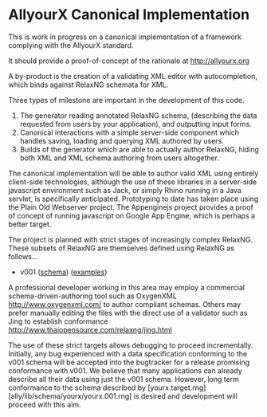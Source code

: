 # AllyourX Canonical Implementation

This is work in progress on a canonical implementation of a framework complying with the AllyourX standard.

It should provide a proof-of-concept of the rationale at http://allyourx.org

A by-product is the creation of a validating XML editor with autocompletion, which binds against RelaxNG schemata for XML.

Three types of milestone are important in the development of this code. 

1. The generator reading annotated RelaxNG schema, (describing the data requested from users by your application), and outputting input forms.
2. Canonical interactions with a simple server-side component which handles saving, loading and querying XML authored by users. 
3. Builds of the generator which are able to actually author RelaxNG, hiding both XML and XML schema authoring from users altogether.

The canonical implementation will be able to author valid XML using entirely client-side technologies, although the use of these libraries in a server-side javascript environment such as Jack, or simply Rhino running in a Java servlet, is specifically anticipated. Prototyping to date has taken place using the Plain Old Webserver project. The Appenginejs project provides a proof of concept of running javascript on Google App Engine, which is perhaps a better target.

The project is planned with strict stages of increasingly complex RelaxNG. These subsets of RelaxNG are themselves defined using RelaxNG as follows...

* v001 ([schema](tree/master/ally/lib/schema/yourx/yourx.001.rng)) ([examples](tree/master/ally/lib/schema/yourx/examples.001/))

A professional developer working in this area may employ a commercial schema-driven-authoring tool such as OxygenXML http://www.oxygenxml.com/ to author compliant schemas. Others may prefer manually editing the files with the direct use of a validator such as Jing to establish conformance http://www.thaiopensource.com/relaxng/jing.html 

The use of these strict targets allows debugging to proceed incrementally. Initially, any bug experienced with a data specification conforming to the v001 schema will be accepted into the bugtracker for a release promising conformance with v001. We believe that many applications can already describe all their data using just the v001 schema. However, long term conformance to the schema described by [yourx.target.rng][ally/lib/schema/yourx/yourx.001.rng] is desired and development will proceed with this aim. 
